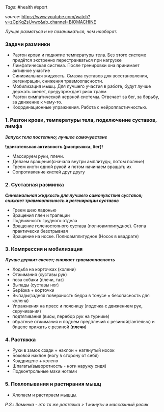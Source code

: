*Tags*: #health  #sport 

*source*: https://www.youtube.com/watch?v=zCpKqZsUvwc&ab_channel=BIOMACHINE

*Лучше размяться и не позаниматься, чем наоборот.*

### Задачи разминки

- Разгон крови и поднятие температуры тела. Без этого системе придётся экстренно перестраиваться при нагрузке
- Лимфатическая система. После тренировки она принимает активное участие
- Синивиальная жидкость. Смазка суставов для восстановления, регенирации, снижения травмоопасности.
- Мобилизация мышц. Для лучшего участия в работе, будут лучше держать скелет, предупреждает риск травм
- Разгон симпатической нервной системы. Отвечает за бег, за борьбу, за движение к чему-то. 
- Координационные упражнения. Работа с нейропластичностью. 

### 1. Разгон крови, температуры тела, подключение суставов, лимфа 

***Запуск тела постепнно; лучшее самочувствие***

**!двигательная активность (распрыжка, бег)!**
- Массируем руки, плечи.
- Делаем вращения(сначала  внутри амплитуды, потом полные)
- Греем кисти одной рукой и потом начинаем вращать их
- Сопротивление кистей друг другу


### 2. Суставная разминка

***Синевиальная жидкость для лучшего самочувствия суставов; снижает травмоопасность и регенирации суставов***

- Греем шею ладонью
- Вращения плеч и трапеции
- Подвижность грудного отдела
- Вращение голеностопного сустава (полноамплитудное). Стопа практически безотрывная
- Вращение на носке. Полноамплитудное (Носок в квадрате)


### 3. Компрессия и мобилизация 

***Лучше держит скелет; снижает травмоопасность***

- Ходьба на корточках (колени)
- Отжимания (суставы рук)
- поза собаки (плечи, таз)
- Выпады (суставы ног)
- Берёзка + корточки
- Выпады(задняя поверхность бедра в тонусе = безопасность для колена)
- Упражнения на пресс и поясницу (лодочка с движением рук, скручивания)
- подтягивания (висы, перебор рук на турнике)
- обратные отжимания  и подъем предплечий с резиной(гантелью) и бицепс прижать с резиной (**плечи**)


### 4. Растяжка

- Руки в замок сзади + наклон + натянутый носок
- Боковой наклон (ногу в сторону от себя)
- Квадрицепс + колено
- Шпагаты(выворотность - ноги наружу сидя)
- Подконтрольные махи ногами


### 5. Похлопывания и растирания мышц

- Хлопаем и растираем мышцы.



*P.S.: Заминка - это та же растяжка > 1 минуты и массажный ролик*